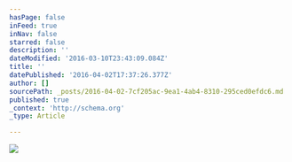 ```yaml
---
hasPage: false
inFeed: true
inNav: false
starred: false
description: ''
dateModified: '2016-03-10T23:43:09.084Z'
title: ''
datePublished: '2016-04-02T17:37:26.377Z'
author: []
sourcePath: _posts/2016-04-02-7cf205ac-9ea1-4ab4-8310-295ced0efdc6.md
published: true
_context: 'http://schema.org'
_type: Article

---
```

![](https://the-grid-user-content.s3-us-west-2.amazonaws.com/08c4e713-c9f3-4656-98d2-1296c4b9dcde.jpg)